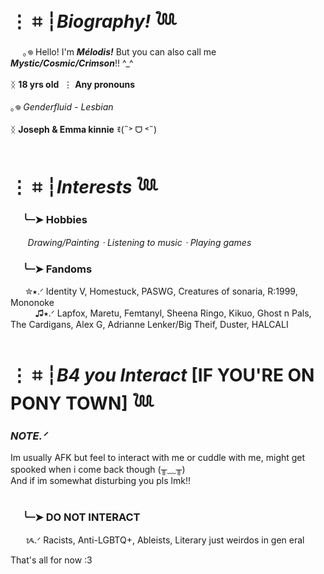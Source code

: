 # ⋮ ⌗ ┆*Biography!* 𓆙

‎ ‎ ‎ ‎ ‎  ｡𖦹 Hello! I'm ***Mélodis!*** But you can also call me ***Mystic/Cosmic/Crimson***!! ^_^ <br>
‎ ‎ ‎ ‎ ‎  
ᛝ **18 yrs old‎**‎ ‎  ⋮‎ **Any pronouns** ‎ ‎‎<br> 
 ‎ ‎ ‎ ‎ ‎  
 ‎ ‎ ‎ ‎ ‎  ｡𖦹 *Genderfluid - Lesbian<br>*
  ‎ ‎ ‎ ‎ ‎  
ᛝ  **Joseph & Emma kinnie**‎‎ ꉂ(˵˃ ᗜ ˂˵)<br> 
 <br>
# ⋮ ⌗ ┆*Interests* 𓆙
### ‎‎ ‎  ‎ ‎ ‎ ‎╰┈➤ **Hobbies**<br>
‎ ‎ ‎ ‎ ‎  ‎ ‎ ‎*Drawing/PaintingㆍListening to musicㆍPlaying games*
<br>
### ‎‎ ‎  ‎ ‎ ‎ ‎╰┈➤ **Fandoms**<br>
‎ ‎ ‎ ‎ ‎  ‎ ✮⭑.ᐟ‎ ‎Identity V, Homestuck, PASWG, Creatures of sonaria, R:1999, Mononoke<br>
‎ ‎ ‎ ‎ ‎  ‎ ‎ ‎ ‎ ‎ ♫⭑.ᐟ‎ ‎Lapfox, Maretu, Femtanyl, Sheena Ringo, Kikuo, Ghost n Pals, The Cardigans, Alex G, Adrianne Lenker/Big Theif, Duster, HALCALI<br>
<br>
# ⋮ ⌗ ┆*B4 you Interact* [IF YOU'RE ON PONY TOWN] 𓆙
### ***NOTE.ᐟ***<br>
 Im usually AFK but feel to interact with me or cuddle with me, might get spooked when i come back though (╥﹏╥)<br>
 And if im somewhat disturbing you pls lmk!!<br>
<br>
### ‎‎ ‎  ‎ ‎ ‎ ‎╰┈➤ **DO NOT INTERACT**<br>
‎ ‎ ‎ ‎ ‎  ‎ ‎ᝰ.ᐟ Racists, Anti-LGBTQ+, Ableists, Literary just weirdos in gen eral

That's all for now :3
